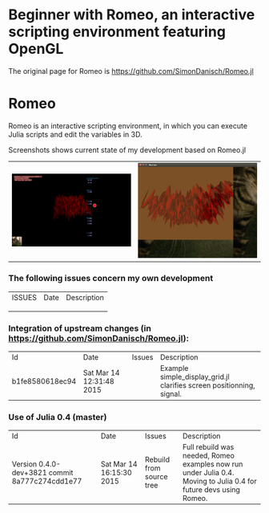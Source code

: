 # Beginner with Romeo, an interactive scripting environment featuring OpenGL

The original page for Romeo is <A HREF="https://github.com/SimonDanisch/Romeo.jl">https://github.com/SimonDanisch/Romeo.jl</A>

# Romeo
Romeo is an interactive scripting environment, in which you can execute Julia scripts and edit the variables in 3D.

Screenshots  shows current state of my development based on Romeo.jl
<TABLE>
<TR>
    <TD><IMG SRC="test/CaptureJulia.png" WIDTH=300>
    <TD><IMG SRC="test/ScreenShot315.png" WIDTH=300>
</TABLE>



### The following issues concern my own development
<TABLE>
<TR><TD>ISSUES
    <TD>Date
    <TD>Description
<TR><TD>
    <TD>
    <TD>
<TR><TD>
    <TD>
    <TD>
<TR><TD>
    <TD>
    <TD>
</TABLE>


### Integration of upstream changes (in  <A HREF="https://github.com/SimonDanisch/Romeo.jl">https://github.com/SimonDanisch/Romeo.jl</A>):

<TABLE>
<TR> 
     <TD>Id
     <TD>Date
     <TD>Issues
     <TD>Description
<TR> 
     <TD>b1fe8580618ec94
     <TD>Sat Mar 14 12:31:48 2015
     <TD>
     <TD>Example simple_display_grid.jl clarifies screen positionning, 
         signal.
</TABLE>

### Use of Julia 0.4 (master)
<TABLE>
<TR> 
     <TD>Id
     <TD>Date
     <TD>Issues
     <TD>Description
<TR> 
     <TD> Version 0.4.0-dev+3821 commit 8a777c274cdd1e77
     <TD> Sat Mar 14 16:15:30 2015
     <TD> Rebuild from source tree
     <TD> Full rebuild was needed, Romeo examples now run under Julia 0.4. 
          Moving to Julia 0.4 for future devs using Romeo.
</TABLE>

